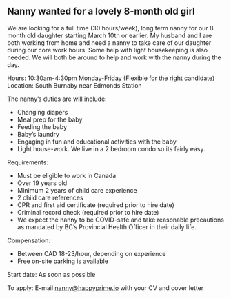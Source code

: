 Nanny wanted for a lovely 8-month old girl
---
We are looking for a full time (30 hours/week), long term nanny for our 8 month old daughter starting March 10th or earlier. My husband and I are both working from home and need a nanny to take care of our daughter during our core work hours. Some help with light housekeeping is also needed. We will both be around to help and work with the nanny during the day.

Hours: 10:30am-4:30pm Monday-Friday (Flexible for the right candidate)
Location: South Burnaby near Edmonds Station
 

The nanny’s duties are will include:
- Changing diapers
- Meal prep for the baby
- Feeding the baby
- Baby’s laundry
- Engaging in fun and educational activities with the baby
- Light house-work. We live in a 2 bedroom condo so its fairly easy.

Requirements:
- Must be eligible to work in Canada
- Over 19 years old
- Minimum 2 years of child care experience
- 2 child care references
- CPR and first aid certificate (required prior to hire date)
- Criminal record check (required prior to hire date)
- We expect the nanny to be COVID-safe and take reasonable precautions as mandated by BC’s Provincial Health Officer in their daily life. 

Compensation:
- Between CAD 18-23/hour, depending on experience
- Free on-site parking is available

Start date: As soon as possible

To apply: E-mail nanny@happyprime.io with your CV and cover letter
